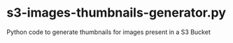 # s3-images-thumbnails-generator.py
Python code to generate thumbnails for images present in a S3 Bucket
